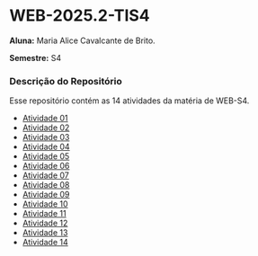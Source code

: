 # WEB-2025.2-TIS4

**Aluna:** Maria Alice Cavalcante de Brito.

**Semestre:** S4

### Descrição do Repositório

Esse repositório contém as 14 atividades da matéria de WEB-S4.


- [Atividade 01](https://alicecavalcante.github.io/Atividade01-html/)
- [Atividade 02](https://alicecavalcante.github.io/atividade02-html/)
- [Atividade 03](https://alicecavalcante.github.io/atividade03-html/)
- [Atividade 04](https://alicecavalcante.github.io/Atividade04-html/)
- [Atividade 05](https://alicecavalcante.github.io/Atividade05-html/)
- [Atividade 06](https://alicecavalcante.github.io/Atividade06-html/)
- [Atividade 07](https://alicecavalcante.github.io/Atividade07-html/)
- [Atividade 08](https://alicecavalcante.github.io/Atividade08-html/)
- [Atividade 09](https://alicecavalcante.github.io/Atividade01-html/)
- [Atividade 10](https://alicecavalcante.github.io/Atividade01-html/)
- [Atividade 11](https://alicecavalcante.github.io/Atividade01-html/)
- [Atividade 12](https://alicecavalcante.github.io/Atividade01-html/)
- [Atividade 13](https://alicecavalcante.github.io/Atividade01-html/)
- [Atividade 14](https://alicecavalcante.github.io/Atividade01-html/)
